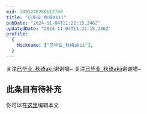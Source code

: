 ```yaml
---
mid: 3493278286612780
title: "已毕业_秋绮akii"
pubDate: "2024-11-04T11:22:15.246Z"
updatedDate: "2024-11-04T11:22:15.246Z"
profile:
  {
    Nickname: ["已毕业_秋绮akii"],
  }
---
```


关注[已毕业_秋绮akii](https://space.bilibili.com/3493278286612780)谢谢喵~ 关注[已毕业_秋绮akii](https://space.bilibili.com/3493278286612780)谢谢喵~

## 此条目有待补充
你可以在[这里](https://github.com/Yuhanawa/VTuber.ICU-Content/edit/master/v/已毕业_秋绮akii/index.md)编辑本文
